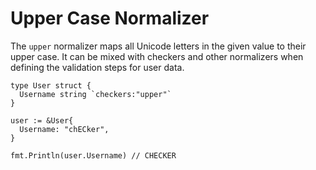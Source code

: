 # Upper Case Normalizer

The ```upper``` normalizer maps all Unicode letters in the given value to their upper case. It can be mixed with checkers and other normalizers when defining the validation steps for user data.

```golang
type User struct {
  Username string `checkers:"upper"`
}

user := &User{
  Username: "chECker",
}

fmt.Println(user.Username) // CHECKER
```
